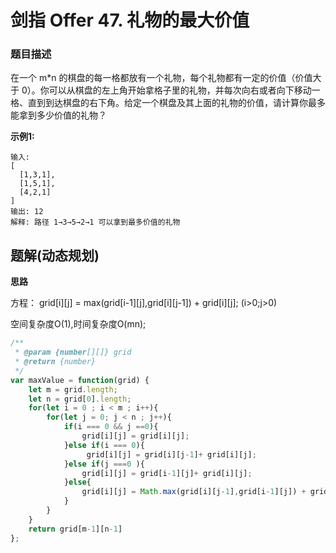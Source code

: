 # 剑指 Offer 47. 礼物的最大价值

### 题目描述

在一个 m*n 的棋盘的每一格都放有一个礼物，每个礼物都有一定的价值（价值大于 0）。你可以从棋盘的左上角开始拿格子里的礼物，并每次向右或者向下移动一格、直到到达棋盘的右下角。给定一个棋盘及其上面的礼物的价值，请计算你最多能拿到多少价值的礼物？

**示例1:**

```
输入: 
[
  [1,3,1],
  [1,5,1],
  [4,2,1]
]
输出: 12
解释: 路径 1→3→5→2→1 可以拿到最多价值的礼物
```

## 题解(动态规划)

**思路**

方程：
grid[i][j] = max(grid[i-1][j],grid[i][j-1]) + grid[i][j];  (i>0;j>0)

空间复杂度O(1),时间复杂度O(mn);


```js
/**
 * @param {number[][]} grid
 * @return {number}
 */
var maxValue = function(grid) {
    let m = grid.length;
    let n = grid[0].length;
    for(let i = 0 ; i < m ; i++){
        for(let j = 0; j < n ; j++){
            if(i === 0 && j ==0){
                grid[i][j] = grid[i][j];
            }else if(i === 0){
                 grid[i][j] = grid[i][j-1]+ grid[i][j];
            }else if(j ===0 ){
                grid[i][j] = grid[i-1][j]+ grid[i][j];
            }else{
                grid[i][j] = Math.max(grid[i][j-1],grid[i-1][j]) + grid[i][j];
            }
        }
    }
    return grid[m-1][n-1]
};
```

